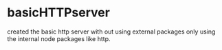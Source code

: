 # basicHTTPserver
created the basic http server with out using external packages only using the internal node packages like http.
